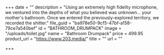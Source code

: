 +++
date = ""
description = "Using an extremely high fidelity microphone, we ventured into the depths of what you believed was unknown... your mother's bathroom. Once we entered the previously-explored territory, we recorded the shitter."
file_guid = "ba978e50-9cf5-47bf-a158-79ce7a540bef"
id = "BATHROOM_DRUMPACK"
image = "/uploads/toilet.jpg"
name = "Bathroom Drumpack"
price = 499.95
product_url = "https://www.203.media/"
title = ""
url = ""

+++
